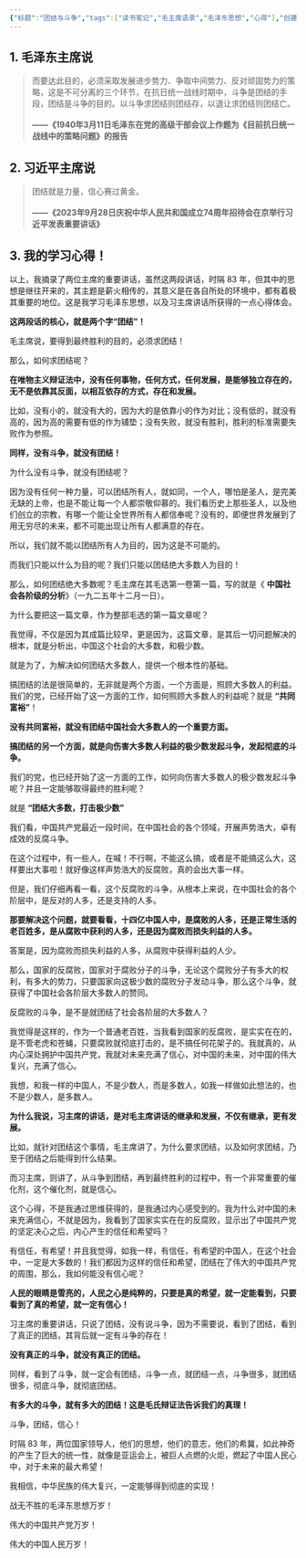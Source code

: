 ```yaml
---
{"标题":"团结与斗争","tags":["读书笔记","毛主席语录","毛泽东思想","心得"],"创建时间":"2023-10-06 09:56","修改时间":"2023-10-06 09:56","dg-publish":true,"permalink":"/毛泽东思想学习笔记/团结与斗争/","dgPassFrontmatter":true}
---
```



## 1. 毛泽东主席说

> 而要达此目的，必须采取发展进步势力、争取中间势力、反对顽固势力的策略，这是不可分离的三个环节，在抗日统一战线时期中，斗争是团结的手段，团结是斗争的目的。以斗争求团结则团结存，以退让求团结则团结亡。<Br><Br>**——《1940年3月11日毛泽东在党的高级干部会议上作题为《目前抗日统一战线中的策略问题》的报告**

## 2. 习近平主席说

> 团结就是力量，信心赛过黄金。<Br><Br>**——《2023年9月28日庆祝中华人民共和国成立74周年招待会在京举行习近平发表重要讲话》**

## 3. 我的学习心得！

以上，我摘录了两位主席的重要讲话，虽然这两段讲话，时隔 83 年，但其中的思想是继往开来的，其主题是薪火相传的，其意义是在各自所处的环境中，都有着极其重要的地位。这是我学习毛泽东思想，以及习主席讲话所获得的一点心得体会。

**这两段话的核心，就是两个字“团结”！**

毛主席说，要得到最终胜利的目的，必须求团结！

那么，如何求团结呢？

**在唯物主义辩证法中，没有任何事物，任何方式，任何发展，是能够独立存在的，无不是依靠其反面，以相互依存的方式，存在和发展。**

比如，没有小的，就没有大的，因为大的是依靠小的作为对比；没有低的，就没有高的，因为高的需要有低的作为铺垫；没有失败，就没有胜利，胜利的标准需要失败作为参照。

**同样，没有斗争，就没有团结！**

为什么没有斗争，就没有团结呢？

因为没有任何一种力量，可以团结所有人，就如同，一个人，哪怕是圣人，是完美无缺的上帝，也是不能让每一个人都崇敬仰慕的。我们看历史上那些圣人，以及他们创立的宗教，有哪一个能让全世界所有人都信奉呢？没有的，即便世界发展到了用无穷尽的未来，都不可能出现让所有人都满意的存在。

所以，我们就不能以团结所有人为目的，因为这是不可能的。

而我们只能以什么为目的呢？我们只能以团结绝大多数人为目的！

那么，如何团结绝大多数呢？毛主席在其毛选第一卷第一篇，写的就是《 **中国社会各阶级的分析**》（一九二五年十二月一日）。

为什么要把这一篇文章，作为整部毛选的第一篇文章呢？

我觉得，不仅是因为其成篇比较早，更是因为，这篇文章，是其后一切问题解决的根本，就是分析出，中国这个社会的大多数，和极少数。

就是为了，为解决如何团结大多数人，提供一个根本性的基础。

搞团结的法是很简单的，无非就是两个方面，一个方面是，照顾大多数人的利益。我们的党，已经开始了这一方面的工作，如何照顾大多数人的利益呢？就是 **“共同富裕”**！

**没有共同富裕，就没有团结中国社会大多数人的一个重要方面。**

**搞团结的另一个方面，就是向伤害大多数人利益的极少数发起斗争，发起彻底的斗争。**

我们的党，也已经开始了这一方面的工作，如何向伤害大多数人的极少数发起斗争呢？并且一定能够取得最终的胜利呢？

就是 **“团结大多数，打击极少数”**

我们看，中国共产党最近一段时间，在中国社会的各个领域，开展声势浩大，卓有成效的反腐斗争。

在这个过程中，有一些人，在喊！不行啊，不能这么搞，或者是不能搞这么大，这样要出大事啦！就好像这样声势浩大的反腐败，真的会出大事一样。

但是，我们仔细再看一看，这个反腐败的斗争，从根本上来说，在中国社会的各个阶层中，是反对的人多，还是支持的人多。

**那要解决这个问题，就要看看，十四亿中国人中，是腐败的人多，还是正常生活的老百姓多，是从腐败中获利的人多，还是因为腐败而损失利益的人多。**

答案是，因为腐败而损失利益的人多，从腐败中获得利益的人少。

那么，国家的反腐败，国家对于腐败分子的斗争，无论这个腐败分子有多大的权利，有多大的势力，只要国家向这极少数的腐败分子发动斗争，那么这个斗争，就获得了中国社会各阶层大多数人的赞同。

反腐败的斗争，是不是就团结了社会各阶层的大多数人？

我觉得是这样的，作为一个普通老百姓，当我看到国家的反腐败，是实实在在的，是不管老虎和苍蝇，只要腐败就彻底打击的，是不搞任何花架子的。我就真的，从内心深处拥护中国共产党，我就对未来充满了信心，对中国的未来，对中国的伟大复兴，充满了信心。

我想，和我一样的中国人，不是少数人，而是多数人，如我一样做如此想法的，也不是少数人，是多数人。

**为什么我说，习主席的讲话，是对毛主席讲话的继承和发展，不仅有继承，更有发展。**

比如，就针对团结这个事情，毛主席讲了，为什么要求团结，以及如何求团结，乃至于团结之后能得到什么结果。

而习主席，则讲了，从斗争到团结，再到最终胜利的过程中，有一个非常重要的催化剂，这个催化剂，就是信心。

这个心得，不是我通过思维获得的，是我通过内心感受到的。我为什么对中国的未来充满信心，不就是因为，我看到了国家实实在在的反腐败，显示出了中国共产党的坚定决心之后，内心产生的信任和希望吗？

有信任，有希望！并且我觉得，如我一样，有信任，有希望的中国人，在这个社会中，一定是大多数的！我们都因为这样的信任和希望，团结在了伟大的中国共产党的周围，那么，我如何能没有信心呢？

**人民的眼睛是雪亮的，人民之心是纯粹的，只要是真的希望，就一定能看到，只要看到了真的希望，就一定有信心！**

习主席的重要讲话，只说了团结，没有说斗争，因为不需要说，看到了团结，看到了真正的团结，其背后就一定有斗争的存在！

**没有真正的斗争，就没有真正的团结。**

同样，看到了斗争，就一定会有团结，斗争一点，就团结一点，斗争很多，就团结很多，彻底斗争，就彻底团结。

**有多大的斗争，就有多大的团结！这是毛氏辩证法告诉我们的真理！**

斗争，团结，信心！

时隔 83 年，两位国家领导人，他们的思想，他们的意志，他们的希冀，如此神奇的产生了巨大的统一性，就像是亚运会上，被巨人点燃的火炬，燃起了中国人民心中，对于未来的最大希望！

我相信，中华民族的伟大复兴，一定能够得到彻底的实现！

战无不胜的毛泽东思想万岁！

伟大的中国共产党万岁！

伟大的中国人民万岁！



